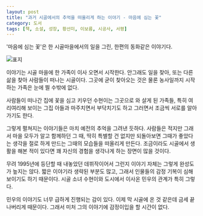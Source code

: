```yaml
---
layout: post
title: "과거 시골에서의 추억을 떠올리게 하는 이야기 - 마음에 심는 꽃"
category: 도서
tags: [책, 소설, 성장, 황선미, 이보름, 시공사, 서평]
---
```


'마음에 심는 꽃'은
한 시골마을에서의 일을 그린,
한편의 동화같은 이야기다.

![표지](https://lh3.googleusercontent.com/93Vo45JsyRF1uNTFkNV2LJOMJCgEi1-nYSLpvb6py4BfKGRmQUZErLu8icm3BDN1pjfJasaqXK2Zvg=s480)

이야기는 시골 마을에 한 가족이 이사 오면서 시작한다.
안그래도 일을 찾아, 또는 다른 삶을 찾아 사람들이 떠나는 시골이다.
그곳에 굳이 찾아오는 것은 물론 농사일까지 시작하는 가족은 눈에 띌 수밖에 없다.

사람들이 떠나간 집에 꽃을 심고 키우던 수현이는
그곳으로 와 살게 된 가족들, 특히 여리여리해 보이는 그집 아들과 마주치면서 부닥치기도 하고
그러면서 조금씩 서로를 알아가기도 한다.

그렇게 펼쳐지는 이야기들은 마치 예전의 추억을 그려낸 듯하다.
사람들은 적지만 그래서 마을 모두가 알고 함께하던 그 때,
딱히 특별할 건 없지만 되돌아보면 그때가 좋았다는 생각을 절로 하게 만드는
그때의 모습들을 떠올리게 만든다.
조금이라도 시골에서 생활을 해본 적이 있다면 꽤 자신의 경험을 생각나게 하는 장면이 많을 것이다.

무려 1995년에 등단할 때 내놓았던 데뷔작이어서 그런지
이야기 자체는 그렇게 완성도가 높지는 않다.
짧은 이야기라 생략된 부분도 많고,
그래서 인물들의 감정 기복이 심해보이기도 하기 때문이다.
시골 소녀 수현이와 도시에서 이사온 민우의 관계가 특히 그렇다.

민우의 이야기도 너무 급하게 진행되는 감이 있다.
이제 막 시골에 온 것 같은데
금세 끝나버리게 때문이다.
그래서 미처 그의 이야기에 감정이입을 할 시간이 없다.
